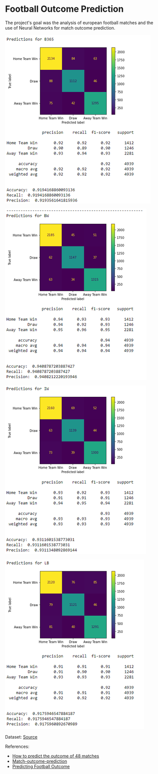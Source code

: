 # Football Outcome Prediction
The project's goal was the analysis of european football matches and the use of Neural Networks for match outcome prediction.

![predB365](https://github.com/GeorgeCodeHub/Football-outcome-prediction/blob/main/Images/PredictionsB365.png)

![predBW](https://github.com/GeorgeCodeHub/Football-outcome-prediction/blob/main/Images/PredictionsBW.png)

![predIW](https://github.com/GeorgeCodeHub/Football-outcome-prediction/blob/main/Images/PredictionsIW.png)

![predLB](https://github.com/GeorgeCodeHub/Football-outcome-prediction/blob/main/Images/PredictionsLB.png)

Dataset: [Source](https://www.kaggle.com/datasets/hugomathien/soccer?datasetId=63&searchQuery=pre)

References:

- [How to predict the outcome of 48 matches](https://www.kaggle.com/code/yoyocm/how-predict-the-outcome-of-48-matches)
- [Match-outcome-prediction](https://www.kaggle.com/code/airback/match-outcome-prediction-in-football)
- [Predicting Football Outcome](https://repository.tudelft.nl/islandora/object/uuid:ceaaf8cf-cc03-48b3-8ef6-679263e26998/datastream/OBJ/download)
